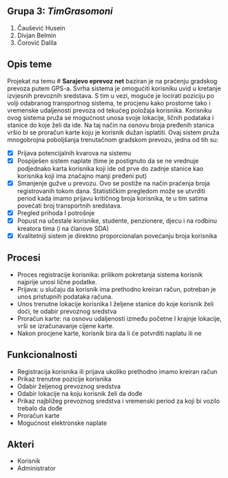 ## Grupa 3: **_TimGrasomoni_**

1.	Čaušević Husein 
2.	Divjan Belmin 
3.	Ćorović Dalila

## Opis teme
Projekat na temu # **Sarajevo eprevoz net** baziran je na praćenju gradskog prevoza putem GPS-a. Svrha sistema je omogućiti korisniku uvid u kretanje izvjesnih prevoznih sredstava. S tim u vezi, moguće je locirati poziciju po volji odabranog transportnog sistema, te procjenu kako prostorne tako i vremenske udaljenosti prevoza od tekućeg položaja korisnika. 
Korisniku ovog sistema pruža se mogućnost unosa svoje lokacije, ličnih podataka i stanice do koje želi da ide. Na taj način na osnovu broja pređenih stanica vršio bi se proračun karte koju je korisnik dužan isplatiti. 
Ovaj sistem pruža mnogobrojna poboljšanja trenutačnom gradskom prevozu, jedna od tih su:
- [x] Prijava potencijalnih kvarova na sistemu 
- [x] Pospiješen sistem naplate (time je postignuto da se ne vrednuje podjednako karta korisnika koji ide od prve do zadnje stanice kao korisnika koji ima značajno manji pređeni put)
- [x] Smanjenje gužve u prevozu. Ovo se postiže na način praćenja broja registrovanih tokom dana. Statističkim pregledom može se utvrditi period kada imamo prijavu kritičnog broja korisnika, te u tim satima povećati broj transportnih sredstava. 
- [x] Pregled prihoda I potrošnje
- [x] Popust na učestale korisnike, studente, penzionere, djecu i na rodbinu kreatora tima (i na članove SDA)
- [x] Kvalitetniji sistem je direktno proporcionalan povećanju broja korisnika

## Procesi 
-	Proces registracije korisnika: prilikom pokretanja sistema korisnik najprije unosi lične podatke. 
-	Prijava: u slučaju da korisnik ima prethodno kreiran račun, potreban je unos pristupnih podataka računa.
-	Unos trenutne lokacije korisnika I željene stanice do koje korisnik želi doći, te odabir prevoznog sredstva
-	Proračun karte: na osnovu udaljenosti između početne I krajnje lokacije, vrši se izračunavanje cijene karte. 
-	Nakon procjene karte, korisnik bira da li će potvrditi naplatu ili ne

## Funkcionalnosti
-	Registracija korisnika ili prijava ukoliko prethodno imamo kreiran račun
-	Prikaz trenutne pozicije korisnika 
-	Odabir željenog prevoznog sredstva 
-	Odabir lokacije na koju korisnik želi da dođe
-	Prikaz najbližeg prevoznog sredstva i vremenski period za koji bi vozilo trebalo da dođe
-	Proračun karte 
-	Mogućnost elektronske naplate

## Akteri
-	Korisnik 
-	Administrator
